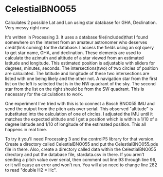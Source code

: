 # CelestialBNO055
Calculates 2 possible Lat and Lon using star database for GHA, Declination. Very messy right now. 

It's written in Processing 3.  It uses a database file(included)that I found somewhere on the internet from an amateur astronomer who deserves credit(link coming) for the database.  I access the fields using an sql query to get star name, GHA, and declination.  These elements are used to calculate the azimuth and altitude of a star viewed from an estimated latitude and longitude.  This estimated position is adjustable with sliders for degrees, minutes, seconds.  The intersections(two) of two circles of position are calculated. The latitude and longitude of these two intersections are listed with one being likely and the other not.  A navigation star from the first list on the left is selected that is in the NW quadrant of the sky.  The second star from the list on the right should be from the SW quadrant.  This is necessary for the calculations to work.  

One experiment I've tried with this is to connect a Bosch BNO055 IMU and send the output from the pitch axis over serial.  This observed "altitude" is substituted into the calculation of one of circles. I adjusted the IMU until it matches the expected altitude and I get a position which is within a 1/10 of a degree latitude and 1/10 of longitude of the estimated position.  This all happens in real time.

To try it you'll need Processing 3 and the controlP5 library for that version.  Create a directory called CelestialBNO055 and put the CelestialBNO055.pde file in there.  Also, create a directory called data within the CelestialBNO055 directory and put the database file, stardata.csv in there.  If you aren't sending a pitch value over serial, then comment out line 93 through line 96, or it will cause an error and won't run.  You will also need to change line 282 to read "double H2 = Hc".   
